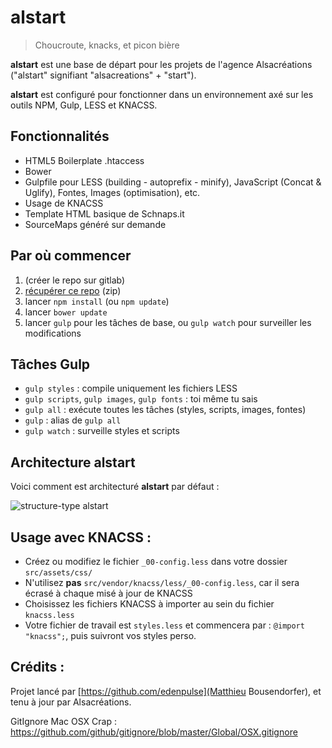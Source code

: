 # alstart

> Choucroute, knacks, et picon bière

**alstart** est une base de départ pour les projets de l'agence Alsacréations ("alstart" signifiant "alsacreations" + "start").

**alstart** est configuré pour fonctionner dans un environnement axé sur les outils NPM, Gulp, LESS et KNACSS.

## Fonctionnalités
- HTML5 Boilerplate .htaccess
- Bower
- Gulpfile pour LESS (building - autoprefix - minify), JavaScript (Concat & Uglify), Fontes, Images (optimisation), etc.
- Usage de KNACSS
- Template HTML basique de Schnaps.it
- SourceMaps généré sur demande

## Par où commencer
1. (créer le repo sur gitlab)
2. [récupérer ce repo](https://github.com/alsacreations/alstart/archive/master.zip) (zip)
3. lancer `npm install` (ou `npm update`)
4. lancer `bower update`
5. lancer `gulp` pour les tâches de base, ou `gulp watch` pour surveiller les modifications


## Tâches Gulp
- `gulp styles` : compile uniquement les fichiers LESS
- `gulp scripts`, `gulp images`, `gulp fonts` : toi même tu sais
- `gulp all` : exécute toutes les tâches (styles, scripts, images, fontes)
- `gulp` : alias de `gulp all`
- `gulp watch` : surveille styles et scripts

## Architecture alstart

Voici comment est architecturé **alstart** par défaut :

![structure-type alstart](https://raw.githubusercontent.com/alsacreations/alstart/master/architecture.png)

## Usage avec KNACSS :
- Créez ou modifiez le fichier `_00-config.less` dans votre dossier `src/assets/css/`
- N'utilisez **pas** `src/vendor/knacss/less/_00-config.less`, car il sera écrasé à chaque misé à jour de KNACSS
- Choisissez les fichiers KNACSS à importer au sein du fichier `knacss.less`
- Votre fichier de travail est `styles.less` et commencera par : `@import "knacss";`, puis suivront vos styles perso.


## Crédits :

Projet lancé par [https://github.com/edenpulse](Matthieu Bousendorfer), et tenu à jour par Alsacréations.

GitIgnore Mac OSX Crap : https://github.com/github/gitignore/blob/master/Global/OSX.gitignore
